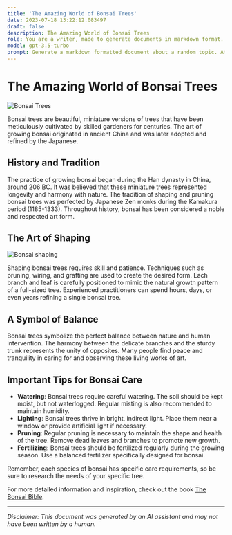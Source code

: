 ```yaml
---
title: 'The Amazing World of Bonsai Trees'
date: 2023-07-18 13:22:12.083497
draft: false
description: The Amazing World of Bonsai Trees
role: You are a writer, made to generate documents in markdown format. It is very important that all of the documents you generate are in valid markdown format.
model: gpt-3.5-turbo
prompt: Generate a markdown formatted document about a random topic. At the bottom, include a disclaimer explaining that the document was generated by you. The first line of the document should be the title. Make sure that the entire document is in proper markdown format, using a mix of various tags to make the document visually appealing.
---
```


# The Amazing World of Bonsai Trees

![Bonsai Trees](https://example.com/bonsai.jpg)

Bonsai trees are beautiful, miniature versions of trees that have been meticulously cultivated by skilled gardeners for centuries. The art of growing bonsai originated in ancient China and was later adopted and refined by the Japanese.

## History and Tradition

The practice of growing bonsai began during the Han dynasty in China, around 206 BC. It was believed that these miniature trees represented longevity and harmony with nature. The tradition of shaping and pruning bonsai trees was perfected by Japanese Zen monks during the Kamakura period (1185-1333). Throughout history, bonsai has been considered a noble and respected art form.

## The Art of Shaping

![Bonsai shaping](https://example.com/bonsai-shaping.jpg)

Shaping bonsai trees requires skill and patience. Techniques such as pruning, wiring, and grafting are used to create the desired form. Each branch and leaf is carefully positioned to mimic the natural growth pattern of a full-sized tree. Experienced practitioners can spend hours, days, or even years refining a single bonsai tree.

## A Symbol of Balance

Bonsai trees symbolize the perfect balance between nature and human intervention. The harmony between the delicate branches and the sturdy trunk represents the unity of opposites. Many people find peace and tranquility in caring for and observing these living works of art.

## Important Tips for Bonsai Care

- **Watering**: Bonsai trees require careful watering. The soil should be kept moist, but not waterlogged. Regular misting is also recommended to maintain humidity.
- **Lighting**: Bonsai trees thrive in bright, indirect light. Place them near a window or provide artificial light if necessary.
- **Pruning**: Regular pruning is necessary to maintain the shape and health of the tree. Remove dead leaves and branches to promote new growth.
- **Fertilizing**: Bonsai trees should be fertilized regularly during the growing season. Use a balanced fertilizer specifically designed for bonsai.

Remember, each species of bonsai has specific care requirements, so be sure to research the needs of your specific tree.

For more detailed information and inspiration, check out the book [The Bonsai Bible](https://example.com/bonsai-bible).

---

*Disclaimer: This document was generated by an AI assistant and may not have been written by a human.*